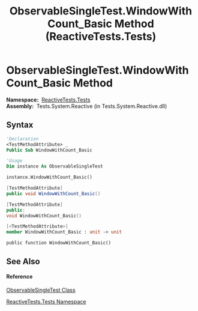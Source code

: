 ﻿---
title: ObservableSingleTest.WindowWithCount_Basic Method  (ReactiveTests.Tests)
TOCTitle: WindowWithCount_Basic Method
ms:assetid: M:ReactiveTests.Tests.ObservableSingleTest.WindowWithCount_Basic
ms:mtpsurl: https://msdn.microsoft.com/en-us/library/reactivetests.tests.observablesingletest.windowwithcount_basic(v=VS.103)
ms:contentKeyID: 36618959
ms.date: 06/28/2011
mtps_version: v=VS.103
f1_keywords:
- ReactiveTests.Tests.ObservableSingleTest.WindowWithCount_Basic
dev_langs:
- CSharp
- JScript
- VB
- FSharp
- c++
---

# ObservableSingleTest.WindowWithCount\_Basic Method

**Namespace:**  [ReactiveTests.Tests](hh289046\(v=vs.103\).md)  
**Assembly:**  Tests.System.Reactive (in Tests.System.Reactive.dll)

## Syntax

``` vb
'Declaration
<TestMethodAttribute> _
Public Sub WindowWithCount_Basic
```

``` vb
'Usage
Dim instance As ObservableSingleTest

instance.WindowWithCount_Basic()
```

``` csharp
[TestMethodAttribute]
public void WindowWithCount_Basic()
```

``` c++
[TestMethodAttribute]
public:
void WindowWithCount_Basic()
```

``` fsharp
[<TestMethodAttribute>]
member WindowWithCount_Basic : unit -> unit 
```

``` jscript
public function WindowWithCount_Basic()
```

## See Also

#### Reference

[ObservableSingleTest Class](hh315143\(v=vs.103\).md)

[ReactiveTests.Tests Namespace](hh289046\(v=vs.103\).md)

